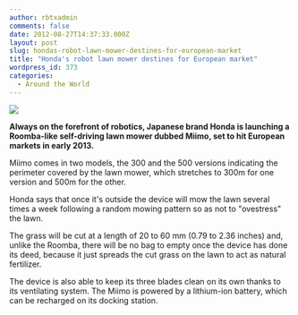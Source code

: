 ```yaml
---
author: rbtxadmin
comments: false
date: 2012-08-27T14:37:33.000Z
layout: post
slug: hondas-robot-lawn-mower-destines-for-european-market
title: "Honda's robot lawn mower destines for European market"
wordpress_id: 373
categories:
  - Around the World
---
```


**![](http://www.timeslive.co.za/incoming/2012/08/27/lawn-robot.jpg/ALTERNATES/crop_630x400/lawn+robot.jpg)**

**Always on the forefront of robotics, Japanese brand Honda is launching a Roomba-like self-driving lawn mower dubbed Miimo, set to hit European markets in early 2013.**

Miimo comes in two models, the 300 and the 500 versions indicating the perimeter covered by the lawn mower, which stretches to 300m for one version and 500m for the other.

Honda says that once it's outside the device will mow the lawn several times a week following a random mowing pattern so as not to "ovestress" the lawn.

The grass will be cut at a length of 20 to 60 mm (0.79 to 2.36 inches) and, unlike the Roomba, there will be no bag to empty once the device has done its deed, because it just spreads the cut grass on the lawn to act as natural fertilizer.

The device is also able to keep its three blades clean on its own thanks to its ventilating system. The Miimo is powered by a lithium-ion battery, which can be recharged on its docking station.
